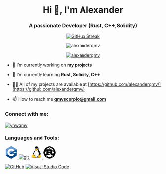 <h1 align="center">Hi 👋, I'm Alexander</h1>
<h3 align="center">A passionate Developer (Rust, C++,Solidity)</h3>

<div align="center">
  <a href="https://git.io/streak-stats">
    <img src="https://streak-stats.demolab.com?user=alexanderqmv&theme=dark" alt="GitHub Streak">
  </a>
</div>


<p align="center"> <img src="https://komarev.com/ghpvc/?username=alexanderqmv&label=Profile%20views&color=0e75b6&style=flat" alt="alexanderqmv" /> </p>

<p align="center"> <a href="https://github.com/ryo-ma/github-profile-trophy"><img src="https://github-profile-trophy.vercel.app/?username=alexanderqmv" alt="alexanderqmv" /></a> </p>

- 🔭 I’m currently working on **my projects**

- 🌱 I’m currently learning **Rust, Solidity, C++**

- 👨‍💻 All of my projects are available at [https://github.com/alexanderqmv/](https://github.com/alexanderqmv/)

- 📫 How to reach me **qmvscorpio@gmail.com**

<h3 align="left">Connect with me:</h3>
<p align="left">
<a href="https://instagram.com/ynwqmv" target="blank"><img align="center" src="https://raw.githubusercontent.com/rahuldkjain/github-profile-readme-generator/master/src/images/icons/Social/instagram.svg" alt="ynwqmv" height="30" width="40" /></a>
</p>

<h3 align="left">Languages and Tools:</h3>
<p align="left"> <a href="https://www.w3schools.com/cpp/" target="_blank" rel="noreferrer"> <img src="https://raw.githubusercontent.com/devicons/devicon/master/icons/cplusplus/cplusplus-original.svg" alt="cplusplus" width="40" height="40"/> </a> <a href="https://git-scm.com/" target="_blank" rel="noreferrer"> <img src="https://www.vectorlogo.zone/logos/git-scm/git-scm-icon.svg" alt="git" width="40" height="40"/> </a> <a href="https://www.linux.org/" target="_blank" rel="noreferrer"> <img src="https://raw.githubusercontent.com/devicons/devicon/master/icons/linux/linux-original.svg" alt="linux" width="40" height="40"/> </a> <a href="https://www.rust-lang.org" target="_blank" rel="noreferrer"> <img src="https://raw.githubusercontent.com/devicons/devicon/master/icons/rust/rust-plain.svg" alt="rust" width="40" height="40"/> </a> </p>



[![GitHub](https://img.shields.io/badge/--181717?logo=github&logoColor=ffffff)](https://github.com/)
[![Visual Studio Code](https://img.shields.io/badge/--007ACC?logo=visual%20studio%20code&logoColor=ffffff)](https://code.visualstudio.com/)

